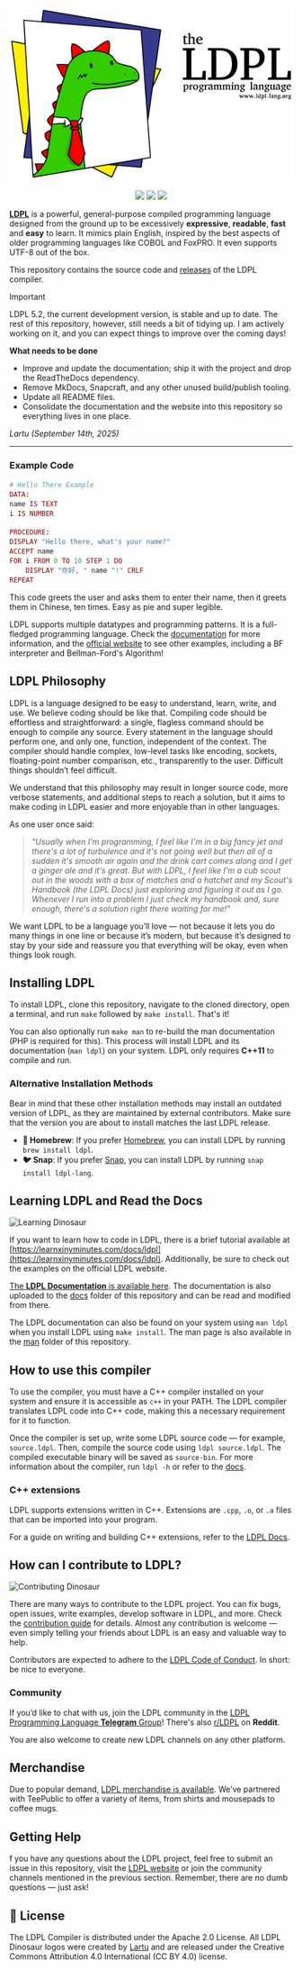 
<p align="center">
  <img src="https://github.com/Lartu/ldpl/blob/master/images/ldpl-4.0-logo-white-stroke.png">
  <br><br>
  <img src="https://img.shields.io/badge/last_release-5.1.0_'Groovy_Gualicho'-green.svg">
  <img src="https://img.shields.io/badge/license-Apache_2.0-orange">
  <!--<img src="https://github.com/Lartu/ldpl/actions/workflows/clang-format-check.yml/badge.svg">-->
  <a href="t.me/ldpllang"><img src="https://img.shields.io/badge/-LDPL_on_Telegram-red?color=blue&logo=telegram&logoColor=white"></a>
</p>

[**LDPL**](https://www.ldpl-lang.org/) is a powerful, general-purpose compiled programming language designed
from the ground up to be excessively **expressive**, **readable**, **fast** and **easy** to learn.
It mimics plain English, inspired by the best aspects of older programming languages like COBOL and FoxPRO.
It even supports UTF-8 out of the box.

This repository contains the source code and [releases](https://github.com/Lartu/ldpl/releases) of the LDPL compiler.

> [!IMPORTANT]
> LDPL 5.2, the current development version, is stable and up to date. The rest of this repository, however, still needs a bit of tidying up.
> I am actively working on it, and you can expect things to improve over the coming days!
>
> **What needs to be done**
> - Improve and update the documentation; ship it with the project and drop the ReadTheDocs dependency.
> - Remove MkDocs, Snapcraft, and any other unused build/publish tooling.
> - Update all README files.
> - Consolidate the documentation and the website into this repository so everything lives in one place.
> 
> _Lartu (September 14th, 2025)_

---

### Example Code

```ruby
# Hello There Example
DATA: 
name IS TEXT
i IS NUMBER
  
PROCEDURE: 
DISPLAY "Hello there, what's your name?"
ACCEPT name
FOR i FROM 0 TO 10 STEP 1 DO
    DISPLAY "你好, " name "!" CRLF
REPEAT
```

This code greets the user and asks them to enter their name, then it greets them in Chinese, ten times. Easy as pie and super legible.

LDPL supports multiple datatypes and programming patterns. It is a full-fledged programming language.
Check the [documentation](https://docs.ldpl-lang.org) for more information, and the [official website](https://www.ldpl-lang.org/) 
to see other examples, including a BF interpreter and Bellman-Ford's Algorithm!

## LDPL Philosophy

LDPL is a language designed to be easy to understand, learn, write, and use. We believe coding should be like that. Compiling code should be effortless and straightforward: a single, flagless command should be enough to compile any source. Every statement in the language should perform one, and only one, function, independent of the context. The compiler should handle complex, low-level tasks like encoding, sockets, floating-point number comparison, etc., transparently to the user. Difficult things shouldn’t feel difficult.

We understand that this philosophy may result in longer source code, more verbose statements, and additional steps to reach a solution, but it aims to make coding in LDPL easier and more enjoyable than in other languages.

As one user once said:

>*"Usually when I'm programming, I feel like I'm in a big fancy jet and there's a lot of turbulence and it's not going well but then all of a sudden it's smooth air again and the drink cart comes along and I get a ginger ale and it's great. But with LDPL, I feel like I'm a cub scout out in the woods with a box of matches and a hatchet and my Scout's Handbook (the LDPL Docs) just exploring and figuring it out as I go. Whenever I run into a problem I just check my handbook and, sure enough, there's a solution right there waiting for me!"*

We want LDPL to be a language you’ll love — not because it lets you do many things in one line or because it’s modern, but because it’s designed to stay by your side and reassure you that everything will be okay, even when things look rough.

## Installing LDPL

To install LDPL, clone this repository, navigate to the cloned directory, open a terminal, and run `make` followed by `make install`. That's it!

You can also optionally run `make man` to re-build the man documentation (PHP is required for this).
This process will install LDPL and its documentation (`man ldpl`) on your system.
LDPL only requires **C++11** to compile and run.

### Alternative Installation Methods

Bear in mind that these other installation methods may install an outdated version of LDPL, as they are maintained by external contributors.
Make sure that the version you are about to install matches the last LDPL release.

* **🍺 Homebrew**: If you prefer [Homebrew](https://brew.sh), you can install LDPL by running `brew install ldpl`.
* **🐦 Snap**: If you prefer [Snap](https://snapcraft.io/), you can install LDPL by running `snap install ldpl-lang`.


## Learning LDPL and Read the Docs

![Learning Dinosaur](https://github.com/Lartu/ldpl/blob/master/images/reference-logo.png)

If you want to learn how to code in LDPL, there is a brief tutorial available at [https://learnxinyminutes.com/docs/ldpl](https://learnxinyminutes.com/docs/ldpl). Additionally, be sure to check out the examples on the official LDPL website.

[The **LDPL Documentation** is available here](https://docs.ldpl-lang.org/).
The documentation is also uploaded to the [docs](docs) folder of this repository and can be read and modified from there.

The LDPL documentation can also be found on your system using `man ldpl` when you install LDPL using `make install`.
The man page is also available in the [man](/man) folder of this repository.

## How to use this compiler

To use the compiler, you must have a C++ compiler installed on your system and ensure it is accessible as `c++` in your PATH.
The LDPL compiler translates LDPL code into C++ code, making this a necessary requirement for it to function.

Once the compiler is set up, write some LDPL source code — for example, `source.ldpl`.
Then, compile the source code using `ldpl source.ldpl`. The compiled executable binary will be saved as `source-bin`.
For more information about the compiler, run `ldpl -h` or refer to the [docs](https://docs.ldpl-lang.org/#the-ldpl-compiler).

### C++ extensions

LDPL supports extensions written in C++. Extensions are `.cpp`, `.o`, or `.a` files that can be imported into your program.

For a guide on writing and building C++ extensions, refer to the [LDPL Docs](https://docs.ldpl-lang.org/cppext/).

## How can I contribute to LDPL?

![Contributing Dinosaur](https://github.com/Lartu/ldpl/blob/master/images/tutorial-logo.png)

There are many ways to contribute to the LDPL project.
You can fix bugs, open issues, write examples, develop software in LDPL, and more.
Check the [contribution guide](https://www.ldpl-lang.org/contribute.html) for details.
Almost any contribution is welcome — even simply telling your friends about LDPL is an easy and valuable way to help.

Contributors are expected to adhere to the [LDPL Code of Conduct](https://www.ldpl-lang.org/conduct.html). In short: be nice to everyone.

### Community

If you’d like to chat with us, join the LDPL community in the [LDPL Programming Language **Telegram** Group](https://t.me/ldpllang)!
There's also [r/LDPL](https://reddit.com/r/LDPL) on **Reddit**.

You are also welcome to create new LDPL channels on any other platform.

## Merchandise

Due to popular demand, [LDPL merchandise is available](https://www.teepublic.com/user/lartu). We’ve partnered with TeePublic to offer a variety of items, from shirts and mousepads to coffee mugs.

## Getting Help

f you have any questions about the LDPL project, feel free to submit an issue in this repository, visit the [LDPL website](https://www.ldpl-lang.org) or join the community channels mentioned in the previous section. Remember, there are no dumb questions — just ask!

## 📜 License

The LDPL Compiler is distributed under the Apache 2.0 License.
All LDPL Dinosaur logos were created by [Lartu](https://github.com/Lartu) and are released under the Creative Commons Attribution 4.0 International (CC BY 4.0) license.
